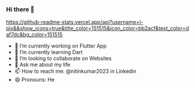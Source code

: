 ### Hi there 👋

<!--
**i-Pix/i-pix** is a ✨ _special_ ✨ repository because its `README.md` (this file) appears on your GitHub profile.

Here are some ideas to get you started:-->
https://github-readme-stats.vercel.app/api?username=i-pix&&show_icons=true&title_color=151515&icon_color=bb2acf&text_color=daf7dc&bg_color=151515
- 🔭 I’m currently working on Flutter App
- 🌱 I’m currently learning Dart
- 👯 I’m looking to collaborate on Websites
- 💬 Ask me about my life
- 📫 How to reach me: @nitinkumar2023 in Linkedin
- 😄 Pronouns: He

